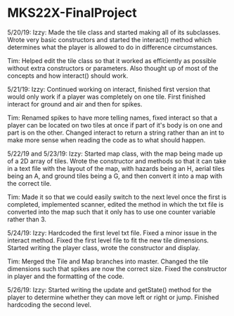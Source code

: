 # MKS22X-FinalProject

5/20/19:
Izzy: Made the tile class and started making all of its subclasses. Wrote very basic constructors and started the interact() method which determines what the player is allowed to do in difference circumstances.

Tim: Helped edit the tile class so that it worked as efficiently as possible without extra constructors or parameters. Also thought up of most of the concepts and how interact() should work.


5/21/19:
Izzy: Continued working on interact, finished first version that would only work if a player was completely on one tile. First finished interact for ground and air and then for spikes.

Tim: Renamed spikes to have more telling names, fixed interact so that a player can be located on two tiles at once if part of it's body is on one and part is on the other. Changed interact to return a string rather than an int to make more sense when reading the code as to what should happen.


5/22/19 and 5/23/19:
Izzy: Started map class, with the map being made up of a 2D array of tiles. Wrote the constructor and methods so that it can take in a text file with the layout of the map, with hazards being an H, aerial tiles being an A, and ground tiles being a G, and then convert it into a map with the correct tile.

Tim: Made it so that we could easily switch to the next level once the first is completed, implemented scanner, edited the method in which the txt file is converted into the map such that it only has to use one counter variable rather than 3.

5/24/19:
Izzy: Hardcoded the first level txt file. Fixed a minor issue in the interact method. Fixed the first level file to fit the new tile dimensions. Started writing the player class, wrote the constructor and display.

Tim: Merged the Tile and Map branches into master. Changed the tile dimensions such that spikes are now the correct size. Fixed the constructor in player and the formatting of the code.

5/26/19:
Izzy: Started writing the update and getState() method for the player to determine whether they can move left or right or jump. Finished hardcoding the second level.
